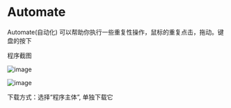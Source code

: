 # Automate
Automate(自动化) 可以帮助你执行一些重复性操作，鼠标的重复点击，拖动。键盘的按下

程序截图

![image](https://github.com/user-attachments/assets/2a9391b2-e453-43a4-a081-e53da7e278df)

![image](https://github.com/user-attachments/assets/27467991-fa05-416b-ab71-1ea33c41f95d)

下载方式：选择“程序主体”, 单独下载它

